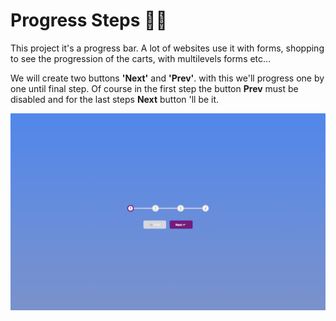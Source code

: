 # Progress Steps 🏃🏻

This project it's a progress bar. A lot of websites use it with forms, shopping to see the progression of the carts, with multilevels forms etc...

We will create two buttons **'Next'** and **'Prev'**. with this we'll progress one by one until final step.
Of course in the first step the button **Prev** must be disabled and for the last steps **Next** button 'll be it.

![progress](../capture/progress-bar.png)
